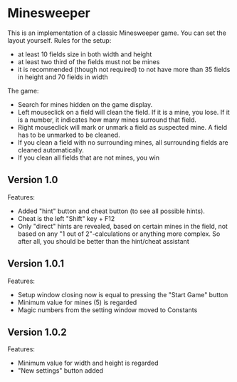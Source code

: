 # Minesweeper

This is an implementation of a classic Minesweeper game.
You can set the layout yourself.
Rules for the setup:
- at least 10 fields size in both width and height
- at least two third of the fields must not be mines
- it is recommended (though not required) to not have more than 35 fields in height and 70 fields in width

The game:
- Search for mines hidden on the game display.
- Left mouseclick on a field will clean the field. If it is a mine, you lose. If it is a number, it indicates how many mines surround that field.
- Right mouseclick will mark or unmark a field as suspected mine. A field has to be unmarked to be cleaned.
- If you clean a field with no surrounding mines, all surrounding fields are cleaned automatically.
- If you clean all fields that are not mines, you win

## Version 1.0
Features:
- Added "hint" button and cheat button (to see all possible hints).
- Cheat is the left "Shift" key + F12
- Only "direct" hints are revealed, based on certain mines in the field, not based on any "1 out of 2"-calculations or anything more complex. So after all, you should be better than the hint/cheat assistant

## Version 1.0.1
Features:
- Setup window closing now is equal to pressing the "Start Game" button
- Minimum value for mines (5) is regarded
- Magic numbers from the setting window moved to Constants

## Version 1.0.2
Features:
- Minimum value for width and height is regarded
- "New settings" button added